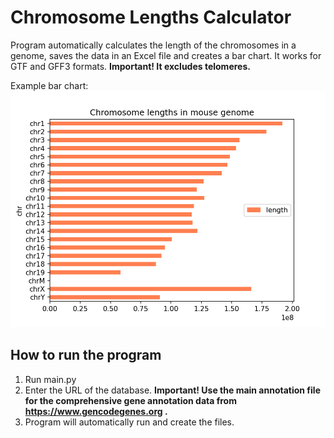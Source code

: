 # Chromosome Lengths Calculator
Program automatically calculates the length of the chromosomes in a genome, saves the data in an Excel file and creates a bar chart.
It works for GTF and GFF3 formats.
**Important! It excludes telomeres.**

Example bar chart: 
![alt text](https://github.com/mervebduman/GRCm39/blob/main/examplefiles/graph.png?raw=true "Bar chart")
## How to run the program
1. Run main.py
2. Enter the URL of the database. **Important! Use the main annotation file for the comprehensive gene annotation data from https://www.gencodegenes.org .**
3. Program will automatically run and create the files.
